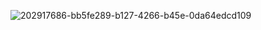 ![202917686-bb5fe289-b127-4266-b45e-0da64edcd109](https://user-images.githubusercontent.com/113042310/202923260-9c352acd-5f8e-452d-b477-f3da9c3c7d63.png)
